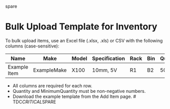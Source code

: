 spare

# Bulk Upload Template for Inventory

To bulk upload items, use an Excel file (.xlsx, .xls) or CSV with the following columns (case-sensitive):

| Name | Make | Model | Specification | Rack | Bin | Quantity | MinimumQuantity |
|------|------|-------|---------------|------|-----|----------|-----------------|
| Example Item | ExampleMake | X100 | 10mm, 5V | R1 | B2 | 50 | 5 |

- All columns are required for each row.
- Quantity and MinimumQuantity must be non-negative numbers.
- Download the example template from the Add Item page.
#   T D C _ C R I T I C A L _ S P A R E  
 
